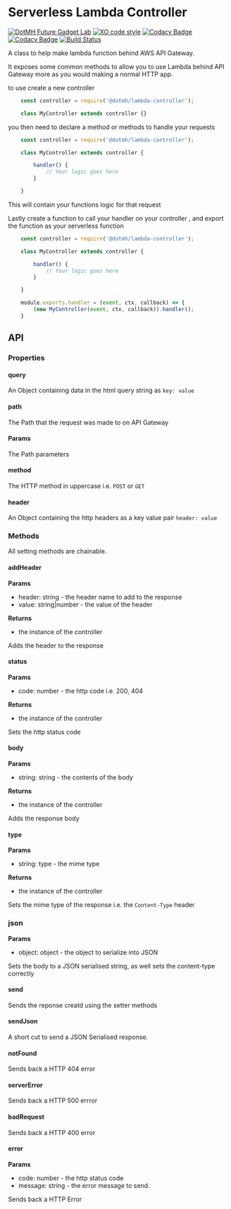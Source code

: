 Serverless Lambda Controller
============================
[![DotMH Future Gadget Lab](https://img.shields.io/badge/DotMH-Future%20Gadget%20Lab-red.svg?style=flat-square)](https://www.dotmh.io)
[![XO code style](https://img.shields.io/badge/code_style-XO-5ed9c7.svg)](https://github.com/xojs/xo)
[![Codacy Badge](https://api.codacy.com/project/badge/Grade/d50a385134dd448cb574a137d53dc022)](https://www.codacy.com?utm_source=github.com&amp;utm_medium=referral&amp;utm_content=dotmh/lambda-controller&amp;utm_campaign=Badge_Grade)
[![Codacy Badge](https://api.codacy.com/project/badge/Coverage/d50a385134dd448cb574a137d53dc022)](https://www.codacy.com?utm_source=github.com&utm_medium=referral&utm_content=dotmh/lambda-controller&utm_campaign=Badge_Coverage)
[![Build Status](https://semaphoreci.com/api/v1/projects/723304e2-be24-4db6-9ebb-5f1f250b9841/2579135/badge.svg)](https://semaphoreci.com/dotmh/lambda-controller)

A class to help make lambda function behind AWS API Gateway. 

It exposes some common methods to allow you to use Lambda behind API Gateway more as you would making a normal HTTP app. 

to use create a new controller 

```js
    const controller = require('@dotmh/lambda-controller');

    class MyController extends controller {}
```

you then need to declare a method or methods to handle your requests

```js
    const controller = require('@dotmh/lambda-controller');

    class MyController extends controller {

        handler() {
            // Your logic goes here
        }

    }
```

This will contain your functions logic for that request 

Lastly create a function to call your handler on your controller , and export the function as your serverless function 

```js
    const controller = require('@dotmh/lambda-controller');

    class MyController extends controller {

        handler() {
            // Your logic goes here
        }

    }

    module.exports.handler = (event, ctx, callback) => {
        (new MyController(event, ctx, callback)).handler();
    }    
```

API
---

### Properties

#### query
An Object containing data in the html query string as `key: value`

#### path
The Path that the request was made to on API Gateway

#### Params
The Path parameters 

#### method
The HTTP method in uppercase i.e. `POST` or `GET`

#### header
An Object containing the http headers as a key value pair `header: value`

### Methods

All setting methods are chainable.

#### addHeader

__Params__

- header: string - the header name to add to the response 
- value: string|number - the value of the header

__Returns__

- the instance of the controller

Adds the header to the response 

#### status

__Params__

- code: number - the http code i.e. 200, 404

__Returns__

- the instance of the controller

Sets the http status code

#### body 

__Params__

- string: string - the contents of the body

__Returns__

- the instance of the controller

Adds the response body

#### type

__Params__

- string: type - the mime type

__Returns__

- the instance of the controller

Sets the mime type of the response i.e. the `Content-Type` header

### json

__Params__

- object: object - the object to serialize into JSON

Sets the body to a JSON serialised string, as well sets the content-type correctly

#### send 

Sends the reponse creatd using the setter methods

#### sendJson

A short cut to send a JSON Serialised response. 

#### notFound

Sends back a HTTP 404 error 

#### serverError

Sends back a HTTP 500 errror

#### badRequest

Sends back a HTTP 400 error

#### error

__Params__

- code: number - the http status code 
- message: string - the error message to send. 

Sends back a HTTP Error